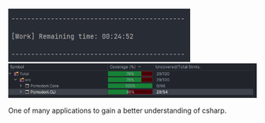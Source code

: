 ﻿![cli](./docs/cli.png)
![coverage](./docs/coverage.png)

One of many applications to gain a better understanding of csharp.